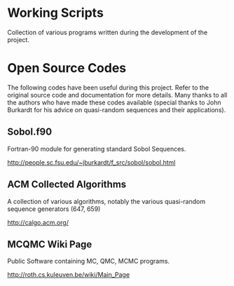 # Working Scripts
Collection of various programs written during the development of the project. 

# Open Source Codes
The following codes have been useful during this project.
Refer to the original source code and documentation for more details.
Many thanks to all the authors who have made these codes available (special thanks to John Burkardt for his advice on quasi-random sequences and their applications). 

## Sobol.f90 
Fortran-90 module for generating standard Sobol Sequences. 

http://people.sc.fsu.edu/~jburkardt/f_src/sobol/sobol.html

## ACM Collected Algorithms
A collection of various algorithms, notably the various quasi-random sequence generators (647, 659)

http://calgo.acm.org/ 

## MCQMC Wiki Page
Public Software containing MC, QMC, MCMC programs.

http://roth.cs.kuleuven.be/wiki/Main_Page 
